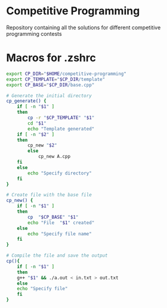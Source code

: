# Competitive Programming
Repository containing all the solutions for different competitive programming contests


# Macros for .zshrc

```bash
export CP_DIR="$HOME/competitive-programming"
export CP_TEMPLATE="$CP_DIR/template"
export CP_BASE="$CP_DIR/base.cpp"

# Generate the initial directory
cp_generate() {
    if [ -n "$1" ]
    then
        cp -r "$CP_TEMPLATE" "$1"
        cd "$1"
        echo "Template generated"
	if [ -n "$2" ]
	then
	    cp_new "$2"
        else
            cp_new A.cpp
	fi
    else
        echo "Specify directory"
    fi
}

# Create file with the base file
cp_new() {
    if [ -n "$1" ]
    then
        cp  "$CP_BASE" "$1"
        echo "File  "$1" created"  
    else
        echo "Specify file name"
    fi
}

# Compile the file and save the output
cp(){
    if [ -n "$1" ]
    then
	g++ "$1" && ./a.out < in.txt > out.txt
    else
	echo "Specify file"
    fi
}
```
